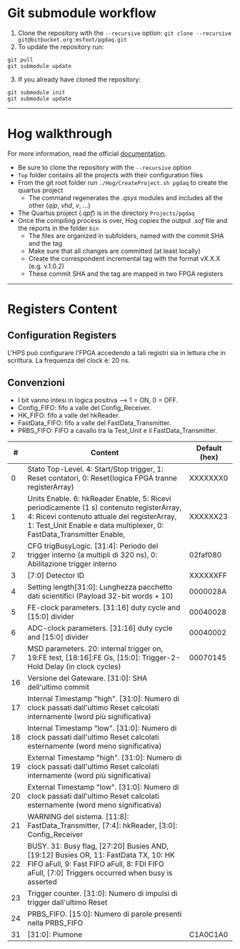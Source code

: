 # Git submodule workflow
1. Clone the repository with the `--recursive` option:
  `git clone --recursive git@bitbucket.org:msfoot/pgdaq.git`
2. To update the repository run:
  ```
  git pull
  git submodule update
  ```
3. If you already have cloned the repository:
  ```
  git submodule init
  git submodule update
  ```
***
# Hog walkthrough
For more information, read the official [documentation](https://hog.readthedocs.io).

- Be sure to clone the repository with the `--recursive` option
- `Top` folder contains all the projects with their configuration files
- From the git root folder run `./Hog/CreateProject.sh pgdaq` to create the quartus project
  + The command regenerates the _.qsys_ modules and includes all the other (_qip_, _vhd_, _v_, ...)
- The Quartus project (_.qpf_) is in the directory `Projects/pgdaq`
- Once the compiling process is over, Hog copies the output _.sof_ file and the reports in the folder `bin`
  + The files are organized in subfolders, named with the commit SHA and the tag
  + Make sure that all changes are committed (at least locally)
  + Create the correspondent incremental tag with the format vX.X.X (e.g. v.1.0.2)
  + These commit SHA and the tag are mapped in two FPGA registers


***
# Registers Content
## Configuration Registers
L'HPS può configurare l'FPGA accedendo a tali registri sia in lettura che in scrittura. La frequenza del clock è: 20 ns.
## Convenzioni
- I bit vanno intesi in logica positiva --> 1 = ON, 0 = OFF.
- Config_FIFO: fifo a valle del Config_Receiver.
- HK_FIFO: fifo a valle del hkReader.
- FastData_FIFO: fifo a valle del FastData_Transmitter.
- PRBS_FIFO: FIFO a cavallo tra la Test_Unit e il FastData_Transmitter.

|  # | Content | Default (hex) |
| -- | ------- | ------- |
| 0  | Stato Top-Level. 4: Start/Stop trigger, 1: Reset contatori, 0: Reset(logica FPGA tranne registerArray) | XXXXXXX0 |
| 1  | Units Enable. 6: hkReader Enable, 5: Ricevi periodicamente (1 s) contenuto registerArray, 4: Ricevi contenuto attuale del registerArray, 1: Test_Unit Enable e data multiplexer, 0: FastData_Transmitter Enable,  | XXXXXX23 |
| 2  | CFG trigBusyLogic. [31:4]: Periodo del trigger interno (a multipli di 320 ns), 0: Abilitazione trigger interno | 02faf080 |
| 3  | [7:0] Detector ID | XXXXXXFF |
| 4  | Setting length[31:0]: Lunghezza pacchetto dati scientifici (Payload 32-bit words + 10) | 0000028A |
| 5  | FE-clock  parameters. [31:16] duty cycle and [15:0] divider | 00040028 |
| 6  | ADC-clock parameters. [31:16] duty cycle and [15:0] divider | 00040002 |
| 7  | MSD parameters. 20: internal trigger on, 19:FE test, [18:16]:FE Gs, [15:0]: Trigger-2-Hold Delay (in clock cycles) | 00070145 |
| 16  | Versione del Gateware. [31:0]: SHA dell'ultimo commit |  |
| 17  | Internal Timestamp "high". [31:0]: Numero di clock passati dall'ultimo Reset calcolati internamente (word più significativa) |  |
| 18  | Internal Timestamp "low". [31:0]: Numero di clock passati dall'ultimo Reset calcolati esternamente (word meno significativa) |  |
| 19  | External Timestamp "high". [31:0]: Numero di clock passati dall'ultimo Reset calcolati internamente (word più significativa) |  |
| 20  | External Timestamp "low". [31:0]: Numero di clock passati dall'ultimo Reset calcolati esternamente (word meno significativa) |  |
| 21  | WARNING del sistema. [11:8]: FastData_Transmitter, [7:4]: hkReader, [3:0]: Config_Receiver |  |
| 22  | BUSY. 31: Busy flag, [27:20] Busies AND, [19:12] Busies OR, 11: FastData TX, 10: HK FIFO aFull, 9: Fast FIFO aFull, 8: FDI FIFO aFull, [7:0] Triggers occurred when busy is asserted |  |
| 23  | Trigger counter. [31:0]: Numero di impulsi di trigger dall'ultimo Reset |  |
| 24  | PRBS_FIFO. [15:0]: Numero di parole presenti nella PRBS_FIFO |  |
| 31  | [31:0]: Piumone | C1A0C1A0 |
